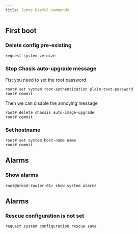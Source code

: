 ```yaml
---
title: Junos Useful commands
---
```




## First boot

### Delete config pre-existing

```shell
request system zeroize
```

### Stop Chasis auto-upgrade message

Fist you need to set the root password

```shell
root# set system root-authentication plain-text-password
root# commit
```

Then we can disable the annoying message

```shell
root# delete chassis auto-image-upgrade
root# commit
```

### Set hostname

```shell
root# set system host-name name
root# commit
```

## Alarms

### Show alarms

```shell
root@bread-router-01> show system alarms
```

## Alarms

### Rescue configuration is not set

```shell
request system configuration rescue save
```
